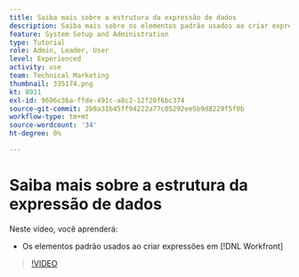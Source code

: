 ```yaml
---
title: Saiba mais sobre a estrutura da expressão de dados
description: Saiba mais sobre os elementos padrão usados ao criar expressões no Adobe [!DNL Workfront].
feature: System Setup and Administration
type: Tutorial
role: Admin, Leader, User
level: Experienced
activity: use
team: Technical Marketing
thumbnail: 335174.png
kt: 8911
exl-id: 9696c36a-ffde-491c-a8c2-12f20f6bc374
source-git-commit: 2b9a31b45ff94222a77c05292ee5b9d8229f5f0b
workflow-type: tm+mt
source-wordcount: '34'
ht-degree: 0%

---
```


# Saiba mais sobre a estrutura da expressão de dados

Neste vídeo, você aprenderá:

* Os elementos padrão usados ao criar expressões em [!DNL Workfront]

>[!VIDEO](https://video.tv.adobe.com/v/335174/?quality=12)
